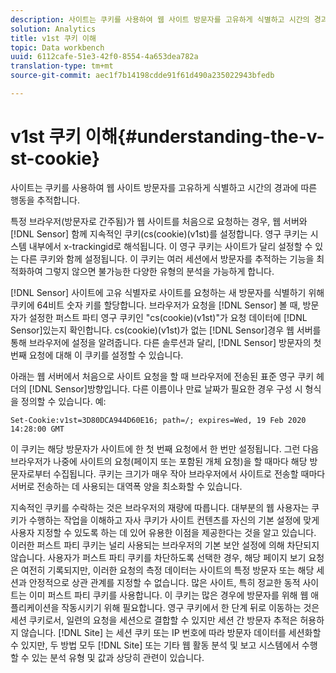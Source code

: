 ```yaml
---
description: 사이트는 쿠키를 사용하여 웹 사이트 방문자를 고유하게 식별하고 시간의 경과에 따른 행동을 추적합니다.
solution: Analytics
title: v1st 쿠키 이해
topic: Data workbench
uuid: 6112cafe-51e3-42f0-8554-4a653dea782a
translation-type: tm+mt
source-git-commit: aec1f7b14198cdde91f61d490a235022943bfedb

---
```



# v1st 쿠키 이해{#understanding-the-v-st-cookie}

사이트는 쿠키를 사용하여 웹 사이트 방문자를 고유하게 식별하고 시간의 경과에 따른 행동을 추적합니다.

특정 브라우저(방문자로 간주됨)가 웹 사이트를 처음으로 요청하는 경우, 웹 서버와 [!DNL Sensor] 함께 지속적인 쿠키(cs(cookie)(v1st)를 설정합니다. 영구 쿠키는 시스템 내부에서 x-trackingid로 해석됩니다. 이 영구 쿠키는 사이트가 달리 설정할 수 있는 다른 쿠키와 함께 설정됩니다. 이 쿠키는 여러 세션에서 방문자를 추적하는 기능을 최적화하여 그렇지 않으면 불가능한 다양한 유형의 분석을 가능하게 합니다.

[!DNL Sensor] 사이트에 고유 식별자로 사이트를 요청하는 새 방문자를 식별하기 위해 쿠키에 64비트 숫자 키를 할당합니다. 브라우저가 요청을 [!DNL Sensor] 볼 때, 방문자가 설정한 퍼스트 파티 영구 쿠키인 &quot;cs(cookie)(v1st)&quot;가 요청 데이터에 [!DNL Sensor]있는지 확인합니다. cs(cookie)(v1st)가 없는 [!DNL Sensor]경우 웹 서버를 통해 브라우저에 설정을 알려줍니다. 다른 솔루션과 달리, [!DNL Sensor] 방문자의 첫 번째 요청에 대해 이 쿠키를 설정할 수 있습니다.

아래는 웹 서버에서 처음으로 사이트 요청을 할 때 브라우저에 전송된 표준 영구 쿠키 헤더의 [!DNL Sensor]방향입니다. 다른 이름이나 만료 날짜가 필요한 경우 구성 시 형식을 정의할 수 있습니다. 예:

```
Set-Cookie:v1st=3D80DCA944D60E16; path=/; expires=Wed, 19 Feb 2020 14:28:00 GMT
```

이 쿠키는 해당 방문자가 사이트에 한 첫 번째 요청에서 한 번만 설정됩니다. 그런 다음 브라우저가 나중에 사이트의 요청(페이지 또는 포함된 개체 요청)을 할 때마다 해당 방문자로부터 수집됩니다. 쿠키는 크기가 매우 작아 브라우저에서 사이트로 전송할 때마다 서버로 전송하는 데 사용되는 대역폭 양을 최소화할 수 있습니다.

지속적인 쿠키를 수락하는 것은 브라우저의 재량에 따릅니다. 대부분의 웹 사용자는 쿠키가 수행하는 작업을 이해하고 자사 쿠키가 사이트 컨텐츠를 자신의 기본 설정에 맞게 사용자 지정할 수 있도록 하는 데 있어 유용한 이점을 제공한다는 것을 알고 있습니다. 이러한 퍼스트 파티 쿠키는 널리 사용되는 브라우저의 기본 보안 설정에 의해 차단되지 않습니다. 사용자가 퍼스트 파티 쿠키를 차단하도록 선택한 경우, 해당 페이지 보기 요청은 여전히 기록되지만, 이러한 요청의 측정 데이터는 사이트의 특정 방문자 또는 해당 세션과 안정적으로 상관 관계를 지정할 수 없습니다. 많은 사이트, 특히 정교한 동적 사이트는 이미 퍼스트 파티 쿠키를 사용합니다. 이 쿠키는 많은 경우에 방문자를 위해 웹 애플리케이션을 작동시키기 위해 필요합니다. 영구 쿠키에서 한 단계 뒤로 이동하는 것은 세션 쿠키로서, 일련의 요청을 세션으로 결합할 수 있지만 세션 간 방문자 추적은 허용하지 않습니다. [!DNL Site] 는 세션 쿠키 또는 IP 번호에 따라 방문자 데이터를 세션화할 수 있지만, 두 방법 모두 [!DNL Site] 또는 기타 웹 활동 분석 및 보고 시스템에서 수행할 수 있는 분석 유형 및 값과 상당히 관련이 있습니다.
